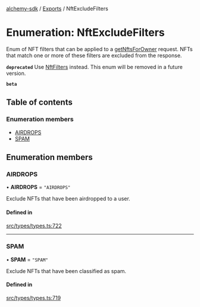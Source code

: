 [alchemy-sdk](../README.md) / [Exports](../modules.md) / NftExcludeFilters

# Enumeration: NftExcludeFilters

Enum of NFT filters that can be applied to a [getNftsForOwner](../classes/NftNamespace.md#getnftsforowner) request.
NFTs that match one or more of these filters are excluded from the response.

**`deprecated`** Use [NftFilters](NftFilters.md) instead. This enum will be removed in a
  future version.

**`beta`**

## Table of contents

### Enumeration members

- [AIRDROPS](NftExcludeFilters.md#airdrops)
- [SPAM](NftExcludeFilters.md#spam)

## Enumeration members

### AIRDROPS

• **AIRDROPS** = `"AIRDROPS"`

Exclude NFTs that have been airdropped to a user.

#### Defined in

[src/types/types.ts:722](https://github.com/alchemyplatform/alchemy-sdk-js/blob/7bf2430/src/types/types.ts#L722)

___

### SPAM

• **SPAM** = `"SPAM"`

Exclude NFTs that have been classified as spam.

#### Defined in

[src/types/types.ts:719](https://github.com/alchemyplatform/alchemy-sdk-js/blob/7bf2430/src/types/types.ts#L719)
